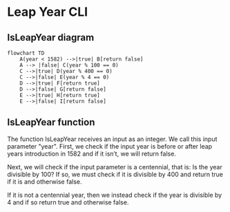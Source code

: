 # Leap Year CLI

## IsLeapYear diagram

```mermaid
flowchart TD
    A(year < 1582) -->|true| B[return false]
    A --> |false| C(year % 100 == 0)
    C -->|true| D(year % 400 == 0)
    C -->|false| E(year % 4 == 0)
    D -->|true| F[return true]
    D -->|false| G[return false]
    E -->|true| H[return true]
    E -->|false| I[return false]
```

## IsLeapYear function

The function IsLeapYear receives an input as an integer. We call this input parameter "year".
First, we check if the input year is before or after leap years introduction in 1582 and if it
isn’t, we will return false.

Next, we will check if the input parameter is a centennial, that is: Is the year divisible by
100? If so, we must check if it is divisible by 400 and return true if it is and otherwise false.

If it is not a centennial year, then we instead check if the year is divisible by 4 and if so
return true and otherwise false.